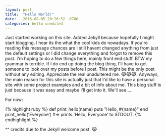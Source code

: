 ```yaml
---
layout: post
title:  "Hello World!"
date:   2016-08-05 20:26:52 -0700
categories: hello unedited  
---
```




Just started working on this site. Added Jekyll because hopefully I might start blogging. I hear its the what the cool kids do nowadays. If you're reading this message chances are I still havent changed anything from just the default settings or I did change everything and forgot to remove this post. I'm hoping to do a few things here, mainly front end stuff. BTW my grammar is terrible. If I do end up doing the blog thing, I'll have to get someone to look over my posts before I post. This might be the only post without any editing. Appreciate the real unadultered me. 😹😹😹. 
Anyways, the main reason for this site is actually just that I'd like to have a personal site with some project examples and a bit of info about me. This blog stuff is just because it was easy and maybe I'll get into it. We'll see....


For now:

{% highlight ruby %}
def print_hello(name)
  puts "Hello, #{name}"
end
print_hello('Everyone')
#=> prints 'Hello, Everyone' to STDOUT.
{% endhighlight %}

^^ credits due to the Jekyll welcome post. 😹

<!-- You’ll find this post in your `_posts` directory. Go ahead and edit it and re-build the site to see your changes. You can rebuild the site in many different ways, but the most common way is to run `jekyll serve`, which launches a web server and auto-regenerates your site when a file is updated.

To add new posts, simply add a file in the `_posts` directory that follows the convention `YYYY-MM-DD-name-of-post.ext` and includes the necessary front matter. Take a look at the source for this post to get an idea about how it works.

Jekyll also offers powerful support for code snippets:



Check out the [Jekyll docs][jekyll-docs] for more info on how to get the most out of Jekyll. File all bugs/feature requests at [Jekyll’s GitHub repo][jekyll-gh]. If you have questions, you can ask them on [Jekyll Talk][jekyll-talk].

[jekyll-docs]: http://jekyllrb.com/docs/home
[jekyll-gh]:   https://github.com/jekyll/jekyll
[jekyll-talk]: https://talk.jekyllrb.com/ -->

